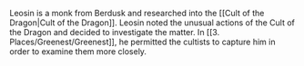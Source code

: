 
Leosin is a monk from Berdusk and researched into the [[Cult of the Dragon|Cult of the Dragon]]. 
Leosin noted the unusual actions of the Cult of the Dragon and decided to investigate the matter. In [[3. Places/Greenest/Greenest]], he permitted the cultists to capture him in order to examine them more closely.

